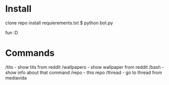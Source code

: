 # Install

clone repo
install requierements.txt
$ python bot.py

fun :D

# Commands

/tits - show tits from reddit
/wallpapers - show wallpaper from reddit
/bash <command> - show info about that command
/repo - this repo
/thread - go to thread from mediavida